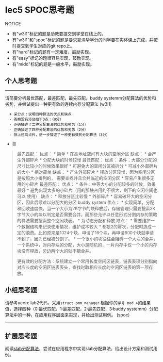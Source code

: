 # lec5 SPOC思考题


NOTICE
- 有"w3l1"标记的题是助教要提交到学堂在线上的。
- 有"w3l1"和"spoc"标记的题是要求拿清华学分的同学要在实体课上完成，并按时提交到学生对应的git repo上。
- 有"hard"标记的题有一定难度，鼓励实现。
- 有"easy"标记的题很容易实现，鼓励实现。
- 有"midd"标记的题是一般水平，鼓励实现。


## 个人思考题
---

请简要分析最优匹配，最差匹配，最先匹配，buddy systemm分配算法的优势和劣势，并尝试提出一种更有效的连续内存分配算法 (w3l1)
```
  + 采分点：说明四种算法的优点和缺点
  - 答案没有涉及如下3点；（0分）
  - 正确描述了二种分配算法的优势和劣势（1分）
  - 正确描述了四种分配算法的优势和劣势（2分）
  - 除上述两点外，进一步描述了一种更有效的分配算法（3分）
 ```
- [x]  

> 最先匹配：
>   优点：
>       * 简单
>       * 在高地址空间有大块的空闲分区
>   缺点：
>       * 会产生外部碎片
>       * 分配大块的时候较慢
> 最佳匹配：
>   优点：
>       条件：大部分分配的尺寸比较小的时候效果很好
>       * 可避免大的空闲分区被拆分
>       * 可减小外部碎片的大小
>       * 相对简单
>   缺点：
>       * 产生外部碎片
>       * 释放分区较慢，因为空闲分区是按照大小排列的，
>       需要查找并且合并临近的空闲分区
>       * 容易产生很多无用的小碎片
>  最差匹配：
>   优点：
>       * 条件：中等大小的分配较多的时候，效果最好
>       * 避免出现太多的小碎片（用的那块占用的不很大，剩下的空闲空间也可以
>       使用）
>   缺点：
>       * 释放分区比较慢
>       * 外部碎片
>       * 容易破坏大的空闲分区，因此后续难以分配大的分区
>  buddy system
>   优点：
>       * 实现简单，分配和回收速度快。当一个大小为2K字节的块释放后，存储管理只需要搜索2K字节大小的块以判定是否需要合并。而那些允许以任意形式分割内存的策略的算法需要搜索整个空闲块表。
>       * 为动态分配和释放
>   缺点：
>       * 需要维护一个数据结构来记录使用情况，维护成本较大
>       * 都是2的幂次，分配时造成一定的浪费。比如原来是1024个块，申请了16个块，再申请600个块就申请不到了，因为已经被分割了。
>       * 一个很小的块往往会阻碍一个大块的合并，一个系统中，对内存块的分配，大小是随机的，一片内存中仅一个小的内存块没有释放，旁边两个大的就不能合并。
>       
>   更有效的分配方法：系统建立一个常用长度空闲区链表，链表表项分别指向对应长度的空闲区链表表头，查找时取相应长度的空闲区链表的第一项存放。




## 小组思考题

请参考ucore lab2代码，采用`struct pmm_manager` 根据你的`学号 mod 4`的结果值，选择四种（0:最优匹配，1:最差匹配，2:最先匹配，3:buddy systemm）分配算法中的一种，在应用程序层面来实现，并给出测试用例。 (spoc)

--- 

## 扩展思考题

阅读[slab分配算法](http://en.wikipedia.org/wiki/Slab_allocation)，尝试在应用程序中实现slab分配算法，给出设计方案和测试用例。


